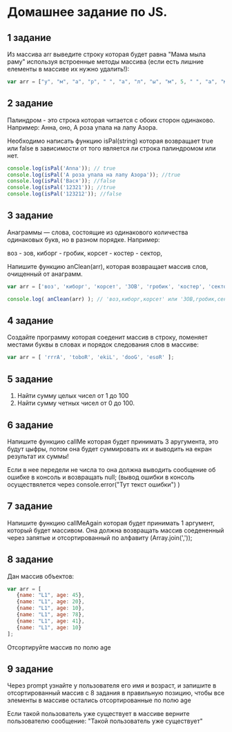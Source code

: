 # Домашнее задание по JS.

## 1 задание
   
Из массива arr выведите строку которая будет равна "Мама мыла раму" используя встроенные методы массива (если есть лишние елементы в массиве их нужно удалить!):

```javascript
var arr = ["у", "м", "а", "р", " ", "а", "л", "ы", "м", 5, " ", "а", "м", "а", "М", 1];
```
 
## 2 задание

Палиндром - это строка которая читается с обоих сторон одинаково. Например: Анна, оно, А роза упала на лапу Азора.

Необходимо написать функцию isPal(string) которая возвращает true или false в зависимости от того является ли строка палиндромом или нет.

```javascript
console.log(isPal('Anna')); // true
console.log(isPal('А роза упала на лапу Азора')); //true
console.log(isPal('Вася')); //false
console.log(isPal('12321')); //true
console.log(isPal('123212')); //false
```
 
## 3 задание
   
Анаграммы — слова, состоящие из одинакового количества одинаковых букв, но в разном порядке. Например:

воз - зов, киборг - гробик, корсет - костер - сектор, 

Напишите функцию anClean(arr), которая возвращает массив слов, очищенный от анаграмм.

```javascript
var arr = ['воз', 'киборг', 'корсет', 'ЗОВ', 'гробик', 'костер', 'сектор'];

console.log( anClean(arr) ); // 'воз,киборг,корсет' или 'ЗОВ,гробик,сектор'
```

## 4 задание

Создайте программу которая соеденит массив в строку, поменяет местами буквы в словах и порядок следования слов в массиве:

```javascript
var arr = [ 'rrrA', 'toboR', 'ekiL', 'dooG', 'esoR' ];
```
## 5 задание

1. Найти сумму целых чисел от 1 до 100
2. Найти сумму четных чисел от 0 до 100.

## 6 задание

Напишите функцию callMe которая будет принимать 3 аругумента, это будут цыфры, потом она будет суммировать их и выводить на екран результат их суммы!

Если в нее передели не числа то она должна выводить сообщение об ошибке в консоль и возвращать null; (вывод ошибки в консоль осуществялется через console.error("Тут текст ошибки") )

## 7 задание

Напишите функцию callMeAgain которая будет принимать 1 аргумент, который будет массивом. Она должна возвращать массив соедененный через запятые и отсортированный по алфавиту (Array.join(','));

## 8 задание

Дан массив объектов:

```javascript
var arr = [
   {name: "L1", age: 45},
   {name: "L1", age: 20},
   {name: "L1", age: 10},
   {name: "L1", age: 78},
   {name: "L1", age: 41},
   {name: "L1", age: 10}
];
```

Отсортируйте массив по полю age

## 9 задание

Через prompt узнайте у пользователя его имя и возраст, и запишите в отсортированный массив с 8 задания в правильную позицию, чтобы все элементы в массиве остались отсортированные по полю age

Если такой пользователь уже существует в массиве верните пользователю сообщение: "Такой пользователь уже существует"
